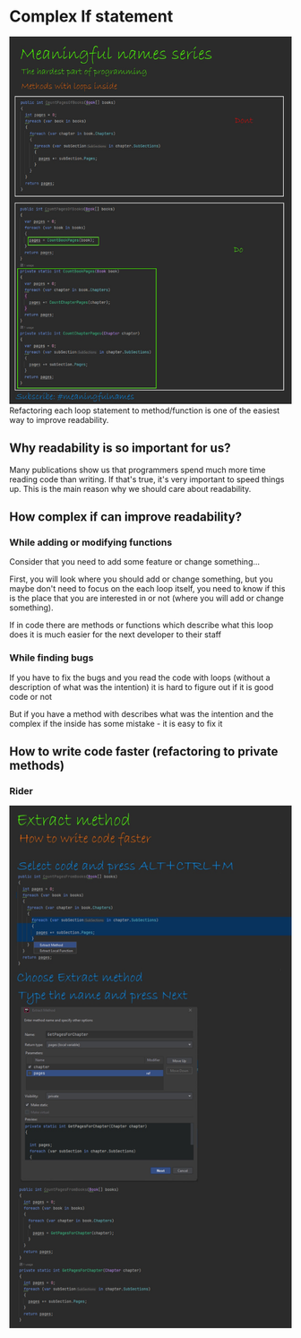# Complex If statement
![Complex if statement](https://github.com/DzidekDotNet/MeaningfulNames/blob/main/MethodsWithLoopsInside/MethodsWithLoopsInside.jpg?raw=true)
Refactoring each loop statement to method/function is one of the easiest way to improve readability.

## Why readability is so important for us?
Many publications show us that programmers spend much more time reading code than writing. If that's true, it's very important to speed things up. This is the main reason why we should care about readability.

## How complex if can improve readability?
### While adding or modifying functions
Consider that you need to add some feature or change something...

First, you will look where you should add or change something, but you maybe don't need to focus on the each loop itself, you need to know if this is the place that you are interested in or not (where you will add or change something). 

If in code there are methods or functions which describe what this loop does it is much easier for the next developer to their staff
### While finding bugs
If you have to fix the bugs and you read the code with loops (without a description of what was the intention) it is hard to figure out if it is good code or not

But if you have a method with describes what was the intention and the complex if the inside has some mistake - it is easy to fix it

## How to write code faster (refactoring to private methods)
### Rider
![ExtractMethod](https://github.com/DzidekDotNet/MeaningfulNames/blob/main/ExtractMethod2.jpg?raw=true)
